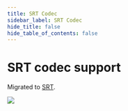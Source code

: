 ```yaml
---
title: SRT Codec
sidebar_label: SRT Codec
hide_title: false
hide_table_of_contents: false
---
```


# SRT codec support

Migrated to [SRT](./srt.md).

![](https://ossrs.net/gif/v1/sls.gif?site=ossrs.io&path=/lts/doc/en/v6/srt-codec)


